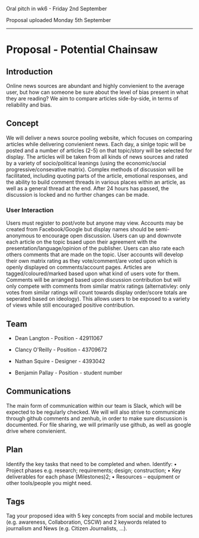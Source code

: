 Oral pitch in wk6 - Friday 2nd September

Proposal uploaded Monday 5th September

---

# Proposal - Potential Chainsaw

## Introduction
Online news sources are abundant and highly convienient to the average user, but how can someone be sure about the level of bias present in what they are reading? We aim to compare articles side-by-side, in terms of reliability and bias.

## Concept
We will deliver a news source pooling website, which focuses on comparing articles while delivering convienient news. Each day, a sinlge topic will be posted and a number of articles (2-5) on that topic/story will be selected for display. The articles will be taken from all kinds of news sources and rated by a variety of socio/political leanings (using the economic/social progressive/consevative matrix). Complex methods of discussion will be facilitated, including quoting parts of the article, emotional responses, and the ability to build comment threads in various places within an article, as well as a general thread at the end. After 24 hours has passed, the discussion is locked and no further changes can be made.

### User Interaction
Users must register to post/vote but anyone may view.
Accounts may be created from Facebook/Google but display names should be semi-anonymous to encourage open discussion.
Users can up and downvote each article on the topic bsaed upon their agreement with the presentation/language/opinion of the publisher. Users can also rate each others comments that are made on the topic.
User accounts will develop their own matrix rating as they vote/comment/are voted upon which is openly displayed on comments/account pages.
Articles are tagged/coloured/marked based upon what kind of users vote for them.
Comments will be arranged based upon discussion contribution but will only compete with comments from similar matrix ratings (alternativley: only votes from similar ratings will count towards display order/score totals are seperated based on ideology). This allows users to be exposed to a variety of views while still encouraged positive contribution.

## Team

  - Dean Langton - Position - 42911067

  - Clancy O'Reilly - Position - 43709672

  - Nathan Squire - Designer - 4393042

  - Benjamin Pallay - Position - student number

## Communications
The main form of communication within our team is Slack, which will be expected to be regularly checked. We will will also strive to communicate through github comments and zenhub, in order to make sure discussion is documented. For file sharing, we will primarily use github, as well as google drive where convienient.

## Plan
Identify the key tasks that need to be completed and when. Identify:
• Project phases e.g. research; requirements; design; construction;
• Key deliverables for each phase (Milestones)2;
• Resources – equipment or other tools/people you might need.

## Tags
Tag your proposed idea with 5 key concepts from social and mobile lectures (e.g.
awareness, Collaboration, CSCW) and 2 keywords related to journalism and News (e.g. Citizen
Journalists, ...).

